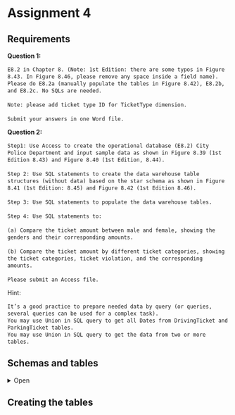 # Assignment 4

## Requirements

**Question 1:**

    E8.2 in Chapter 8. (Note: 1st Edition: there are some typos in Figure 8.43. In Figure 8.46, please remove any space inside a field name). Please do E8.2a (manually populate the tables in Figure 8.42), E8.2b, and E8.2c. No SQLs are needed.

    Note: please add ticket type ID for TicketType dimension.

    Submit your answers in one Word file.

**Question 2:**

    Step1: Use Access to create the operational database (E8.2) City Police Department and input sample data as shown in Figure 8.39 (1st Edition 8.43) and Figure 8.40 (1st Edition, 8.44).

    Step 2: Use SQL statements to create the data warehouse table structures (without data) based on the star schema as shown in Figure 8.41 (1st Edition: 8.45) and Figure 8.42 (1st Edition 8.46).

    Step 3: Use SQL statements to populate the data warehouse tables.

    Step 4: Use SQL statements to:

    (a) Compare the ticket amount between male and female, showing the genders and their corresponding amounts.

    (b) Compare the ticket amount by different ticket categories, showing the ticket categories, ticket violation, and the corresponding amounts.

    Please submit an Access file.

Hint:

    It’s a good practice to prepare needed data by query (or queries, several queries can be used for a complex task).
    You may use Union in SQL query to get all Dates from DrivingTicket and ParkingTicket tables.
    You may use Union in SQL query to get the data from two or more tables.

## Schemas and tables

<details><summary>Open</summary>

![image1](https://github.com/yogurtsauce/MISC-485/blob/master/ass4/input/images/image1.jpg)
![image2](https://github.com/yogurtsauce/MISC-485/blob/master/ass4/input/images/image2.jpg)

</details>

## Creating the tables
